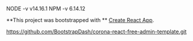 NODE -v  v14.16.1
NPM -v  6.14.12 


**This project was bootstrapped with 
**
[Create React App](https://github.com/facebook/create-react-app).

https://github.com/BootstrapDash/corona-react-free-admin-template.git
